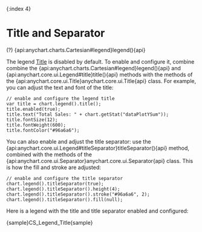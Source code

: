 {:index 4}
# Title and Separator

(?) {api:anychart.charts.Cartesian#legend}legend(){api}

The legend [Title](../Title) is disabled by default. To enable and configure it, combine combine the {api:anychart.charts.Cartesian#legend}legend(){api} and {api:anychart.core.ui.Legend#title}title(){api} methods with the methods of the {api:anychart.core.ui.Title}anychart.core.ui.Title{api} class. For example, you can adjust the text and font of the title:

```
// enable and configure the legend title
var title = chart.legend().title();
title.enabled(true);
title.text("Total Sales: " + chart.getStat("dataPlotYSum"));
title.fontSize(12);
title.fontWeight(600);
title.fontColor("#96a6a6");
```

You can also enable and adjust the title separator: use the {api:anychart.core.ui.Legend#titleSeparator}titleSeparator(){api} method, combined with the methods of the {api:anychart.core.ui.Separator}anychart.core.ui.Separator{api} class. This is how the fill and stroke are adjusted:

```
// enable and configure the title separator
chart.legend().titleSeparator(true);
chart.legend().titleSeparator().height(4);
chart.legend().titleSeparator().stroke("#96a6a6", 2);
chart.legend().titleSeparator().fill(null);
```

Here is a legend with the title and title separator enabled and configured:

{sample}CS\_Legend\_Title{sample}
